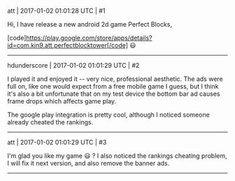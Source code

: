 att | 2017-01-02 01:01:28 UTC | #1

Hi, I have release a new android 2d game Perfect Blocks, 

[code]https://play.google.com/store/apps/details?id=com.kin9.att.perfectblocktower[/code]
 :smiley:

-------------------------

hdunderscore | 2017-01-02 01:01:29 UTC | #2

I played it and enjoyed it -- very nice, professional aesthetic. The ads were full on, like one would expect from a free mobile game I guess, but I think it's also a bit unfortunate that on my test device the bottom bar ad causes frame drops which affects game play.

The google play integration is pretty cool, although I noticed someone already cheated the rankings.

-------------------------

att | 2017-01-02 01:01:29 UTC | #3

I'm glad you like my game  :smiley: ?
I also noticed the rankings cheating problem, I will fix it next version, and also remove the banner ads.

-------------------------

